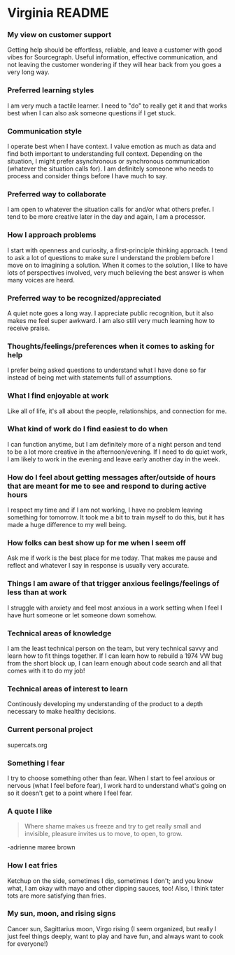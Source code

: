 # Virginia README

### My view on customer support

Getting help should be effortless, reliable, and leave a customer with good vibes for Sourcegraph. Useful information, effective communication, and not leaving the customer wondering if they will hear back from you goes a very long way.

### Preferred learning styles

I am very much a tactile learner. I need to "do" to really get it and that works best when I can also ask someone questions if I get stuck.

### Communication style

I operate best when I have context. I value emotion as much as data and find both important to understanding full context. Depending on the situation, I might prefer asynchronous or synchronous communication (whatever the situation calls for). I am definitely someone who needs to process and consider things before I have much to say.

### Preferred way to collaborate

I am open to whatever the situation calls for and/or what others prefer. I tend to be more creative later in the day and again, I am a processor.

### How I approach problems

I start with openness and curiosity, a first-principle thinking approach. I tend to ask a lot of questions to make sure I understand the problem before I move on to imagining a solution. When it comes to the solution, I like to have lots of perspectives involved, very much believing the best answer is when many voices are heard.

### Preferred way to be recognized/appreciated

A quiet note goes a long way. I appreciate public recognition, but it also makes me feel super awkward. I am also still very much learning how to receive praise.

### Thoughts/feelings/preferences when it comes to asking for help

I prefer being asked questions to understand what I have done so far instead of being met with statements full of assumptions.

### What I find enjoyable at work

Like all of life, it's all about the people, relationships, and connection for me.

### What kind of work do I find easiest to do when

I can function anytime, but I am definitely more of a night person and tend to be a lot more creative in the afternoon/evening. If I need to do quiet work, I am likely to work in the evening and leave early another day in the week.

### How do I feel about getting messages after/outside of hours that are meant for me to see and respond to during active hours

I respect my time and if I am not working, I have no problem leaving something for tomorrow. It took me a bit to train myself to do this, but it has made a huge difference to my well being.

### How folks can best show up for me when I seem off

Ask me if work is the best place for me today. That makes me pause and reflect and whatever I say in response is usually very accurate.

### Things I am aware of that trigger anxious feelings/feelings of less than at work

I struggle with anxiety and feel most anxious in a work setting when I feel I have hurt someone or let someone down somehow.

### Technical areas of knowledge

I am the least technical person on the team, but very technical savvy and learn how to fit things together. If I can learn how to rebuild a 1974 VW bug from the short block up, I can learn enough about code search and all that comes with it to do my job!

### Technical areas of interest to learn

Continously developing my understanding of the product to a depth necessary to make healthy decisions.

### Current personal project

supercats.org

### Something I fear

I try to choose something other than fear. When I start to feel anxious or nervous (what I feel before fear), I work hard to understand what's going on so it doesn't get to a point where I feel fear.

### A quote I like

> Where shame makes us freeze and try to get really small and invisible, pleasure invites us to move, to open, to grow.

-adrienne maree brown

### How I eat fries

Ketchup on the side, sometimes I dip, sometimes I don't; and you know what, I am okay with mayo and other dipping sauces, too! Also, I think tater tots are more satisfying than fries.

### My sun, moon, and rising signs

Cancer sun, Sagittarius moon, Virgo rising (I seem organized, but really I just feel things deeply, want to play and have fun, and always want to cook for everyone!)
